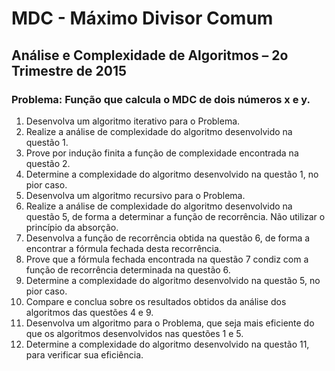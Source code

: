 # MDC - Máximo Divisor Comum

## Análise e Complexidade de Algoritmos – 2o Trimestre de 2015

### Problema: Função que calcula o MDC de dois números x e y.
 1. Desenvolva um algoritmo iterativo para o Problema.
 1. Realize a análise de complexidade do algoritmo desenvolvido na questão 1.
 1. Prove por indução finita a função de complexidade encontrada na questão 2.
 1. Determine a complexidade do algoritmo desenvolvido na questão 1, no pior caso.
 1. Desenvolva um algoritmo recursivo para o Problema.
 1. Realize a análise de complexidade do algoritmo desenvolvido na questão 5, de forma a determinar a função de recorrência. Não utilizar o princípio da absorção.
 1. Desenvolva a função de recorrência obtida na questão 6, de forma a encontrar a fórmula fechada desta recorrência.
 1. Prove que a fórmula fechada encontrada na questão 7 condiz com a função de recorrência determinada na questão 6.
 1. Determine a complexidade do algoritmo desenvolvido na questão 5, no pior caso.
 1. Compare e conclua sobre os resultados obtidos da análise dos algoritmos das questões 4 e 9.
 1. Desenvolva um algoritmo para o Problema, que seja mais eficiente do que os algoritmos desenvolvidos nas questões 1 e 5.
 1. Determine a complexidade do algoritmo desenvolvido na questão 11, para verificar sua eficiência.

